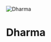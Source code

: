 ![Dharma](https://user-images.githubusercontent.com/95660275/170725036-8b66433b-55a9-4db2-b657-ab6e5fa479c4.png)
# Dharma
